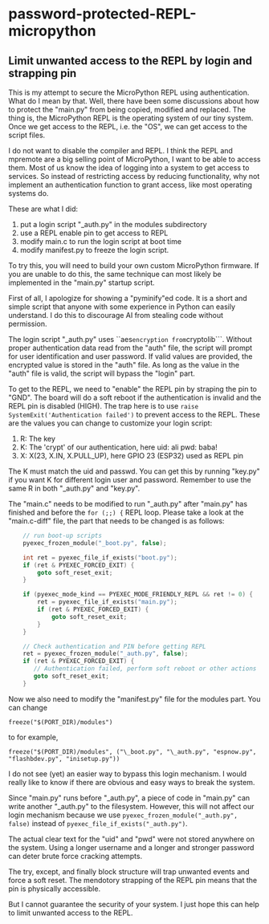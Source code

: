 # password-protected-REPL-micropython
## Limit unwanted access to the REPL by login and strapping pin

This is my attempt to secure the MicroPython REPL using authentication. What do I mean by that. Well, there have been some discussions about how to protect the "main.py" from being copied, modified and replaced. The thing is, the MicroPython REPL is the operating system of our tiny system. Once we get access to the REPL, i.e. the "OS", we can get access to the script files.

I do not want to disable the compiler and REPL. I think the REPL and mpremote are a big selling point of MicroPython, I want to be able to access them. Most of us know the idea of logging into a system to get access to services. So instead of restricting access by reducing functionality, why not implement an authentication function to grant access, like most operating systems do.

These are what I did:
1. put a login script "\_auth.py" in the modules subdirectory
2. use a REPL enable pin to get access to REPL
3. modify main.c to run the login script at boot time
4. modify manifest.py to freeze the login script.

To try this, you will need to build your own custom MicroPython firmware. If you are unable to do this, the same technique can most likely be implemented in the "main.py" startup script.

First of all, I apologize for showing a "pyminify"ed code. It is a short and simple script that anyone with some experience in Python can easily understand. I do this to discourage AI from stealing code without permission.

The login script "\_auth.py" uses ``aes``` encryption from ```cryptolib```. Without proper authentication data read from the "auth" file, the script will prompt for user identification and user password. If valid values are provided, the encrypted value is stored in the "auth" file. As long as the value in the "auth" file is valid, the script will bypass the "login" part.

To get to the REPL, we need to "enable" the REPL pin by straping the pin to "GND". The board will do a soft reboot if the authentication is invalid and the REPL pin is disabled (HIGH). The trap here is to use ```raise SystemExit('Authentication failed')``` to prevent access to the REPL. These are the values you can change to customize your login script:

1. R: The key
2. K: The 'crypt' of our authentication, here uid: ali pwd: baba!
3. X: X(23, X.IN, X.PULL_UP), here GPIO 23 (ESP32) used as REPL pin

The K must match the uid and passwd. You can get this by running "key.py" if you want K for different login user and password. Remember to use the same R in both "\_auth.py" and "key.py".

The "main.c" needs to be modified to run "\_auth.py" after "main.py" has finished and before the ```for (;;) {``` REPL loop. Please take a look at the "main.c-diff" file, the part that needs to be changed is as follows:

```C
    // run boot-up scripts
    pyexec_frozen_module("_boot.py", false);

    int ret = pyexec_file_if_exists("boot.py");
    if (ret & PYEXEC_FORCED_EXIT) {
        goto soft_reset_exit;
    }

    if (pyexec_mode_kind == PYEXEC_MODE_FRIENDLY_REPL && ret != 0) {
        ret = pyexec_file_if_exists("main.py");
        if (ret & PYEXEC_FORCED_EXIT) {
            goto soft_reset_exit;
        }
    }

    // Check authentication and PIN before getting REPL
    ret = pyexec_frozen_module("_auth.py", false);
    if (ret & PYEXEC_FORCED_EXIT) {
       // Authentication failed, perform soft reboot or other actions
       goto soft_reset_exit;
    }
```

Now we also need to modify the "manifest.py" file for the modules part. You can change
```
freeze("$(PORT_DIR)/modules")
```
to for example,
```
freeze("$(PORT_DIR)/modules", ("\_boot.py", "\_auth.py", "espnow.py", "flashbdev.py", "inisetup.py"))
```

I do not see (yet) an easier way to bypass this login mechanism. I would really like to know if there are obvious and easy ways to break the system. 

Since "main.py" runs before "\_auth.py", a piece of code in "main.py" can write another "\_auth.py" to the filesystem. However, this will not affect our login mechanism because we use ```pyexec_frozen_module("_auth.py", false)``` instead of ```pyexec_file_if_exists("_auth.py")```.

The actual clear text for the "uid" and "pwd" were not stored anywhere on the system. Using a longer username and a longer and stronger password can deter brute force cracking attempts.

The try, except, and finally block structure will trap unwanted events and force a soft reset. The mendotory strapping of the REPL pin means that the pin is physically accessible.

But I cannot guarantee the security of your system. I just hope this can help to limit unwanted access to the REPL.


